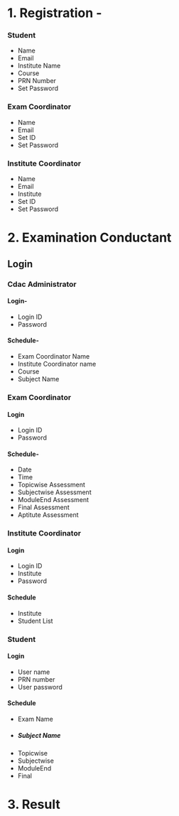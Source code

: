 # 1. Registration -
### Student
- Name
- Email
- Institute Name
- Course
- PRN Number
- Set Password
### Exam Coordinator
- Name
- Email
- Set ID
- Set Password
### Institute Coordinator
- Name
- Email
- Institute
- Set ID
- Set Password
# 2. Examination Conductant
## Login
### Cdac Administrator 
#### Login-
- Login ID
- Password
#### Schedule-
- Exam Coordinator Name
- Institute Coordinator name
- Course
- Subject Name
### Exam Coordinator
#### Login
- Login ID
- Password
#### Schedule-
- Date
- Time
- Topicwise Assessment
- Subjectwise Assessment
- ModuleEnd Assessment
- Final Assessment
- Aptitute Assessment
### Institute Coordinator
#### Login
- Login ID
- Institute
- Password
#### Schedule
- Institute
- Student List
### Student 
#### Login
- User name
- PRN number
- User password
#### Schedule
- Exam Name
- ##### Subject Name
- Topicwise
- Subjectwise
- ModuleEnd
- Final
# 3. Result



